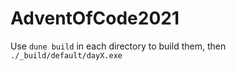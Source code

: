 # AdventOfCode2021

Use `dune build` in each directory to build them, then `./_build/default/dayX.exe`
